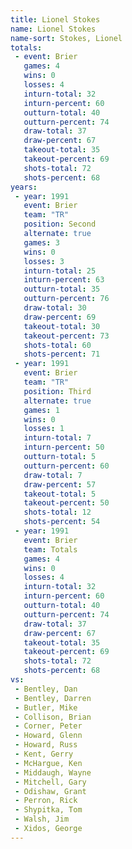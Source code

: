 ```yaml
---
title: Lionel Stokes
name: Lionel Stokes
name-sort: Stokes, Lionel
totals:
 - event: Brier
   games: 4
   wins: 0
   losses: 4
   inturn-total: 32
   inturn-percent: 60
   outturn-total: 40
   outturn-percent: 74
   draw-total: 37
   draw-percent: 67
   takeout-total: 35
   takeout-percent: 69
   shots-total: 72
   shots-percent: 68
years:
 - year: 1991
   event: Brier
   team: "TR"
   position: Second
   alternate: true
   games: 3
   wins: 0
   losses: 3
   inturn-total: 25
   inturn-percent: 63
   outturn-total: 35
   outturn-percent: 76
   draw-total: 30
   draw-percent: 69
   takeout-total: 30
   takeout-percent: 73
   shots-total: 60
   shots-percent: 71
 - year: 1991
   event: Brier
   team: "TR"
   position: Third
   alternate: true
   games: 1
   wins: 0
   losses: 1
   inturn-total: 7
   inturn-percent: 50
   outturn-total: 5
   outturn-percent: 60
   draw-total: 7
   draw-percent: 57
   takeout-total: 5
   takeout-percent: 50
   shots-total: 12
   shots-percent: 54
 - year: 1991
   event: Brier
   team: Totals
   games: 4
   wins: 0
   losses: 4
   inturn-total: 32
   inturn-percent: 60
   outturn-total: 40
   outturn-percent: 74
   draw-total: 37
   draw-percent: 67
   takeout-total: 35
   takeout-percent: 69
   shots-total: 72
   shots-percent: 68
vs:
 - Bentley, Dan
 - Bentley, Darren
 - Butler, Mike
 - Collison, Brian
 - Corner, Peter
 - Howard, Glenn
 - Howard, Russ
 - Kent, Gerry
 - McHargue, Ken
 - Middaugh, Wayne
 - Mitchell, Gary
 - Odishaw, Grant
 - Perron, Rick
 - Shypitka, Tom
 - Walsh, Jim
 - Xidos, George
---
```

